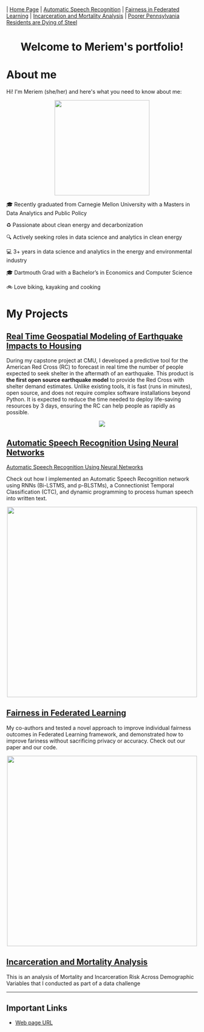 | [Home Page](https://itsmeriem.github.io/Meriem/)  | [Automatic Speech Recognition](https://github.com/ItsMeriem/Meriem/blob/6b7199860988b530baaee9d295d327d02a0bfb2d/Speech%20Recognition/UtterancetoPhonemeMapping.ipynb) | [Fairness in Federated Learning](https://github.com/ItsMeriem/Meriem/blob/6b7199860988b530baaee9d295d327d02a0bfb2d/Fairness%20in%20FL/fairness_in_FL.md) | [Incarceration and Mortality Analysis](county_analysis.md) | [Poorer Pennsylvania Residents are Dying of Steel](https://carnegiemellon.shorthandstories.com/air-pollution-clairton-pa/index.html)

<h1 align="center">Welcome to Meriem's portfolio!</h1>

# About me

Hi!  I'm Meriem (she/her) and here's what you need to know about me:

<p align="center">
    <img src="https://github.com/ItsMeriem/Meriem/blob/2edb122b518b21c719960c6f3a7faa9ae5afb000/DSC_3375.jpg" width="250">
</p>

🎓 Recently graduated from Carnegie Mellon University with a Masters in Data Analytics and Public Policy

♻️ Passionate about clean energy and decarbonization

🔍 Actively seeking roles in data science and analytics in clean energy

💻 3+ years in data science and analytics in the energy and environmental industry

🎓 Dartmouth Grad with a Bachelor’s in Economics and Computer Science

🚲 Love biking, kayaking and cooking


# My Projects

## [Real Time Geospatial Modeling of Earthquake Impacts to Housing](https://github.com/ItsMeriem/earthquake_shelter_model/tree/main)

During my capstone project at CMU, I developed a predictive tool for the American Red Cross (RC) to forecast in real time the number of people expected to seek shelter in the aftermath of an earthquake. This product is **the first open source earthquake model** to provide the Red Cross with shelter demand estimates. Unlike existing tools, it is fast (runs in minutes), open source, and does not require complex software installations beyond Python. It is expected to reduce the time needed to deploy life-saving resources by 3 days, ensuring the RC can help people as rapidly as possible.

<p align="center">
     <img src= "https://github.com/ItsMeriem/Meriem/blob/00c478c3a69212023fc7d0d34002e122345e9884/affectedarea.png">
</p>


## [Automatic Speech Recognition Using Neural Networks](https://github.com/ItsMeriem/Meriem/blob/6b7199860988b530baaee9d295d327d02a0bfb2d/Speech%20Recognition/UtterancetoPhonemeMapping.ipynb)

[Automatic Speech Recognition Using Neural Networks](https://nbviewer.org/github/ItsMeriem/earthquake_shelter_model/blob/main/UtterancetoPhonemeMapping.ipynb)

Check out how I implemented an Automatic Speech Recognition network using RNNs (Bi-LSTMS, and p-BLSTMs), a Connectionist Temporal Classification (CTC), and dynamic programming to process human speech into written text.

<p align="center">
    <img src="https://github.com/ItsMeriem/Meriem/blob/2edb122b518b21c719960c6f3a7faa9ae5afb000/Speech%20Recognition/yes_example.png" width="500">
</p>

## [Fairness in Federated Learning](https://github.com/ItsMeriem/Meriem/blob/6b7199860988b530baaee9d295d327d02a0bfb2d/Fairness%20in%20FL/fairness_in_FL.md) 
My co-authors and tested a novel approach to improve individual fairness outcomes in Federated Learning framework, and demonstrated how to improve fariness without sacrificing privacy or accuracy. Check out our paper and our code.

<p align="center">
    <img src="https://github.com/ItsMeriem/Meriem/blob/2edb122b518b21c719960c6f3a7faa9ae5afb000/Fairness%20in%20FL/FLsetup.png" width="500">
</p>

## [Incarceration and Mortality Analysis](county_analysis.md)
This is an analysis of Mortality and Incarceration Risk Across Demographic Variables that I conducted as part of a data challenge

---
## Important Links 
- [Web page URL](https://itsmeriem.github.io/Meriem/)
